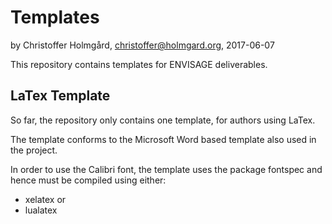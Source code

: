 # Templates
by Christoffer Holmgård, christoffer@holmgard.org, 2017-06-07

This repository contains templates for ENVISAGE deliverables.

## LaTex Template
So far, the repository only contains one template, for authors using LaTex.

The template conforms to the Microsoft Word based template also used in the project.

In order to use the Calibri font, the template uses the package fontspec and hence must be compiled using either:
- xelatex
or
- lualatex